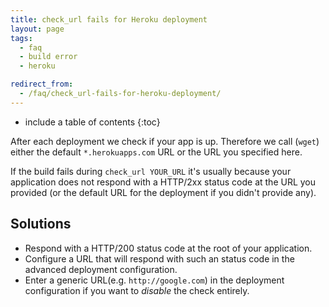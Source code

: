 ```yaml
---
title: check_url fails for Heroku deployment
layout: page
tags:
  - faq
  - build error
  - heroku

redirect_from:
  - /faq/check_url-fails-for-heroku-deployment/
---
```


* include a table of contents
{:toc}

After each deployment we check if your app is up. Therefore we call (`wget`) either the default `*.herokuapps.com` URL or the URL you specified here.

If the build fails during `check_url YOUR_URL` it's usually because your application does not respond with a HTTP/2xx status code at the URL you provided (or the default URL for the deployment if you didn't provide any).

## Solutions

* Respond with a HTTP/200 status code at the root of your application.
* Configure a URL that will respond with such an status code in the advanced deployment configuration.
* Enter a generic URL(e.g. `http://google.com`) in the deployment configuration if you want to _disable_ the check entirely.
